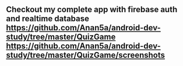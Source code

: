 ## Checkout my complete app with firebase auth and realtime database https://github.com/Anan5a/android-dev-study/tree/master/QuizGame https://github.com/Anan5a/android-dev-study/tree/master/QuizGame/screenshots
